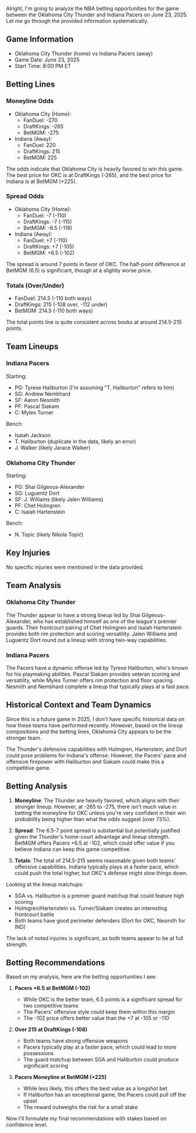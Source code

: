 Alright, I'm going to analyze the NBA betting opportunities for the game between the Oklahoma City Thunder and Indiana Pacers on June 23, 2025. Let me go through the provided information systematically.

## Game Information
- Oklahoma City Thunder (home) vs Indiana Pacers (away)
- Game Date: June 23, 2025
- Start Time: 8:00 PM ET

## Betting Lines

### Moneyline Odds
- Oklahoma City (Home): 
  - FanDuel: -270
  - DraftKings: -265
  - BetMGM: -275
- Indiana (Away):
  - FanDuel: 220
  - DraftKings: 215
  - BetMGM: 225

The odds indicate that Oklahoma City is heavily favored to win this game. The best price for OKC is at DraftKings (-265), and the best price for Indiana is at BetMGM (+225).

### Spread Odds
- Oklahoma City (Home):
  - FanDuel: -7 (-110)
  - DraftKings: -7 (-115)
  - BetMGM: -6.5 (-118)
- Indiana (Away):
  - FanDuel: +7 (-110)
  - DraftKings: +7 (-105)
  - BetMGM: +6.5 (-102)

The spread is around 7 points in favor of OKC. The half-point difference at BetMGM (6.5) is significant, though at a slightly worse price.

### Totals (Over/Under)
- FanDuel: 214.5 (-110 both ways)
- DraftKings: 215 (-108 over, -112 under)
- BetMGM: 214.5 (-110 both ways)

The total points line is quite consistent across books at around 214.5-215 points.

## Team Lineups

### Indiana Pacers
Starting:
- PG: Tyrese Haliburton (I'm assuming "T. Haliburton" refers to him)
- SG: Andrew Nembhard
- SF: Aaron Nesmith
- PF: Pascal Siakam
- C: Myles Turner

Bench:
- Isaiah Jackson
- T. Haliburton (duplicate in the data, likely an error)
- J. Walker (likely Jarace Walker)

### Oklahoma City Thunder
Starting:
- PG: Shai Gilgeous-Alexander
- SG: Luguentz Dort
- SF: J. Williams (likely Jalen Williams)
- PF: Chet Holmgren
- C: Isaiah Hartenstein

Bench:
- N. Topic (likely Nikola Topić)

## Key Injuries
No specific injuries were mentioned in the data provided.

## Team Analysis

### Oklahoma City Thunder
The Thunder appear to have a strong lineup led by Shai Gilgeous-Alexander, who has established himself as one of the league's premier guards. Their frontcourt pairing of Chet Holmgren and Isaiah Hartenstein provides both rim protection and scoring versatility. Jalen Williams and Luguentz Dort round out a lineup with strong two-way capabilities.

### Indiana Pacers
The Pacers have a dynamic offense led by Tyrese Haliburton, who's known for his playmaking abilities. Pascal Siakam provides veteran scoring and versatility, while Myles Turner offers rim protection and floor spacing. Nesmith and Nembhard complete a lineup that typically plays at a fast pace.

## Historical Context and Team Dynamics
Since this is a future game in 2025, I don't have specific historical data on how these teams have performed recently. However, based on the lineup compositions and the betting lines, Oklahoma City appears to be the stronger team.

The Thunder's defensive capabilities with Holmgren, Hartenstein, and Dort could pose problems for Indiana's offense. However, the Pacers' pace and offensive firepower with Haliburton and Siakam could make this a competitive game.

## Betting Analysis

1. **Moneyline**: The Thunder are heavily favored, which aligns with their stronger lineup. However, at -265 to -275, there isn't much value in betting the moneyline for OKC unless you're very confident in their win probability being higher than what the odds suggest (over 73%).

2. **Spread**: The 6.5-7 point spread is substantial but potentially justified given the Thunder's home-court advantage and lineup strength. BetMGM offers Pacers +6.5 at -102, which could offer value if you believe Indiana can keep this game competitive.

3. **Totals**: The total of 214.5-215 seems reasonable given both teams' offensive capabilities. Indiana typically plays at a faster pace, which could push the total higher, but OKC's defense might slow things down.

Looking at the lineup matchups:
- SGA vs. Haliburton is a premier guard matchup that could feature high scoring
- Holmgren/Hartenstein vs. Turner/Siakam creates an interesting frontcourt battle
- Both teams have good perimeter defenders (Dort for OKC, Nesmith for IND)

The lack of noted injuries is significant, as both teams appear to be at full strength.

## Betting Recommendations
Based on my analysis, here are the betting opportunities I see:

1. **Pacers +6.5 at BetMGM (-102)**
   - While OKC is the better team, 6.5 points is a significant spread for two competitive teams
   - The Pacers' offensive style could keep them within this margin
   - The -102 price offers better value than the +7 at -105 or -110

2. **Over 215 at DraftKings (-108)**
   - Both teams have strong offensive weapons
   - Pacers typically play at a faster pace, which could lead to more possessions
   - The guard matchup between SGA and Haliburton could produce significant scoring

3. **Pacers Moneyline at BetMGM (+225)**
   - While less likely, this offers the best value as a longshot bet
   - If Haliburton has an exceptional game, the Pacers could pull off the upset
   - The reward outweighs the risk for a small stake

Now I'll formulate my final recommendations with stakes based on confidence level.